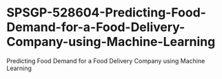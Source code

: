 # SPSGP-528604-Predicting-Food-Demand-for-a-Food-Delivery-Company-using-Machine-Learning
Predicting Food Demand for a Food Delivery Company using Machine Learning
